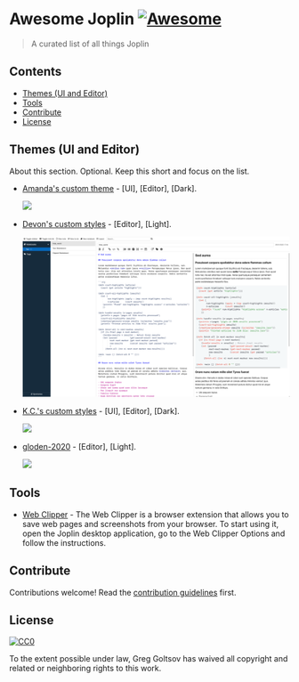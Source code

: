 # Awesome Joplin [![Awesome](https://awesome.re/badge.svg)](https://awesome.re)

> A curated list of all things Joplin


## Contents

- [Themes (UI and Editor)](#themes-ui-and-editor)
- [Tools](#tools)
- [Contribute](#contribute)
- [License](#license)


## Themes (UI and Editor)

About this section. Optional. Keep this short and focus on the list.

- [Amanda's custom theme](https://github.com/amandamcg/joplin-theme) - [UI],
  [Editor], [Dark].
  
  ![](https://raw.githubusercontent.com/amandamcg/joplin-theme/master/screenshots/v0.5.5-updates.png)

- [Devon's custom styles](https://github.com/devonzuegel/joplin-custom-css) -
  [Editor], [Light].

  ![](https://raw.githubusercontent.com/devonzuegel/joplin-custom-css/master/v1.png)
  
- [K.C.'s custom styles](https://github.com/tessus/joplin-custom-css) - [UI],
  [Editor], [Dark].

  ![](https://raw.githubusercontent.com/tessus/joplin-custom-css/master/images/Dark.png)
  
- [gloden-2020](https://github.com/lightzhan/joplin-theme-gloden-2020) -
  [Editor], [Light].

  ![](https://raw.githubusercontent.com/lightzhan/joplin-theme-gloden-2020/master/pic/example.png)


## Tools

- [Web Clipper](https://joplinapp.org/clipper/) - The Web Clipper is a browser
  extension that allows you to save web pages and screenshots from your browser.
  To start using it, open the Joplin desktop application, go to the Web Clipper
  Options and follow the instructions.


## Contribute

Contributions welcome! Read the [contribution guidelines](contributing.md) first.


## License

[![CC0](https://mirrors.creativecommons.org/presskit/buttons/88x31/svg/cc-zero.svg)](https://creativecommons.org/publicdomain/zero/1.0)

To the extent possible under law, Greg Goltsov has waived all copyright and
related or neighboring rights to this work.
